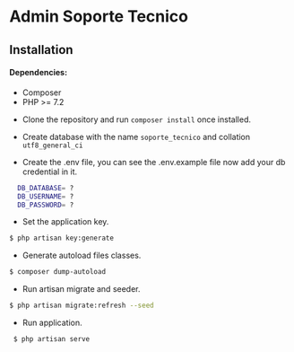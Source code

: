 # Admin Soporte Tecnico

## Installation

#### Dependencies:

* Composer
* PHP >= 7.2

- Clone the repository and run `composer install` once installed.

- Create database with the name `soporte_tecnico` and collation `utf8_general_ci`

- Create the .env file, you can see the .env.example file now add your db credential in it.

```bash
  DB_DATABASE= ?
  DB_USERNAME= ?
  DB_PASSWORD= ?
 ```

- Set the application key.

 ```bash
 $ php artisan key:generate
 ```

 - Generate autoload files classes.

 ```bash
 $ composer dump-autoload
 ```

- Run artisan migrate and seeder.

 ```bash
 $ php artisan migrate:refresh --seed
 ```

- Run application.

```bash
 $ php artisan serve
 ```
